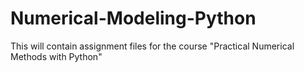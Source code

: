 # Numerical-Modeling-Python
This will contain assignment files for the course "Practical Numerical Methods with Python"
